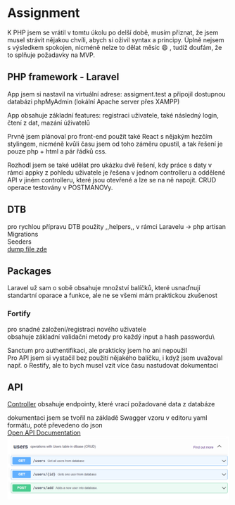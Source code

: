 # Assignment

K PHP jsem se vrátil v tomtu úkolu po delší době, musím přiznat, že jsem musel strávit nějakou chvíli, abych si oživil syntax a principy. Úplně nejsem s výsledkem spokojen, nicméně nelze to dělat měsíc :smile: , tudíž doufám, že to splňuje požadavky na MVP.

## PHP framework - Laravel

App jsem si nastavil na virtuální adrese: assigment.test a připojil dostupnou databázi phpMyAdmin (lokální Apache server přes XAMPP)

App obsahuje základní features: registraci uživatele, také následný login, čtení z dat, mazání úživatelů

Prvně jsem plánoval pro front-end použít také React s nějakým hezčím stylingem, nicméně kvůli času jsem od toho záměru opustil, a tak řešení je pouze php + html a pár řádků css.

Rozhodl jsem se také udělat pro ukázku dvě řešení, kdy práce s daty v rámci appky z pohledu uživatele je řešena v jednom controlleru a oddělené API v jiném controlleru, které jsou otevřené a lze se na ně napojit. CRUD operace testovány v POSTMANOVy.

## DTB

pro rychlou přípravu DTB použity ,,helpers,, v rámci Laravelu -> php artisan\
Migrations\
Seeders\
[dump file zde](assignment.sql)

## Packages

Laravel už sam o sobě obsahuje množství balíčků, které usnaďnují standartní oparace a funkce, ale ne se všemi mám praktickou zkušenost

### Fortify

pro snadné založení/registraci nového uživatele\
obsahuje základní validační metody pro každý input a hash passwordu\

Sanctum pro authentifikaci, ale prakticky jsem ho ani nepoužil\
Pro API jsem si vystačil bez použití nějakého balíčku, i když jsem uvažoval např. o Restify, ale to bych musel vzít více času nastudovat dokumentaci

## API

[Controller](app/Http/Controllers/Api/UsersController.php) obsahuje endpointy, které vrací požadované data z databáze

dokumentaci jsem se tvořil na základě Swagger vzoru v editoru yaml formátu, poté převedeno do json\
[Open API Documentation](openapi.json)
![Open API Documentation](images/swagger.png)
